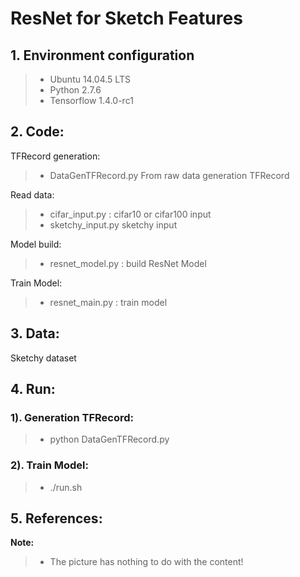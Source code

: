 # ResNet for Sketch Features
## 1. Environment configuration
> - Ubuntu 14.04.5 LTS
> - Python 2.7.6
> - Tensorflow 1.4.0-rc1
## 2. Code:
TFRecord generation:
> - DataGenTFRecord.py From raw data generation TFRecord

Read data:
> - cifar_input.py : cifar10 or cifar100 input
> - sketchy_input.py sketchy input

Model build:
> - resnet_model.py : build ResNet Model

Train Model:
> - resnet_main.py : train model

## 3. Data:
Sketchy dataset

## 4. Run:
### 1). Generation TFRecord:
> - python DataGenTFRecord.py
### 2). Train Model:
> - ./run.sh

## 5. References:

**Note:**
> - The picture has nothing to do with the content!
